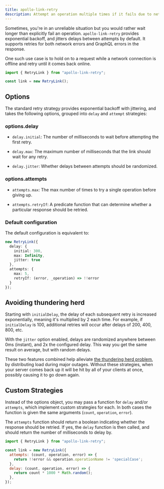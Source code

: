 ```yaml
---
title: apollo-link-retry
description: Attempt an operation multiple times if it fails due to network or server errors.
---
```


Sometimes, you're in an unreliable situation but you would rather wait longer than explicitly fail an operation. `apollo-link-retry` provides exponential backoff, and jitters delays between attempts by default. It supports retries for both network errors and GraphQL errors in the response.

One such use case is to hold on to a request while a network connection is offline and retry until it comes back online.

```js
import { RetryLink } from "apollo-link-retry";

const link = new RetryLink();
```

<h2 id="options">Options</h2>

The standard retry strategy provides exponential backoff with jittering, and takes the following options, grouped into `delay` and `attempt` strategies:

<h3 id="options.delay">options.delay</h3>

* `delay.initial`: The number of milliseconds to wait before attempting the first retry.

* `delay.max`: The maximum number of milliseconds that the link should wait for any retry.

* `delay.jitter`: Whether delays between attempts should be randomized.

<h3 id="options.attempts">options.attempts</h3>

* `attempts.max`: The max number of times to try a single operation before giving up.

* `attempts.retryIf`: A predicate function that can determine whether a particular response should be retried.

<h3 id="options-default">Default configuration</h3>

The default configuration is equivalent to:

```ts
new RetryLink({
  delay: {
    initial: 300,
    max: Infinity,
    jitter: true
  },
  attempts: {
    max: 5,
    retryIf: (error, _operation) => !!error
  }
});
```

<h2 id="backoff">Avoiding thundering herd</h2>

Starting with `initialDelay`, the delay of each subsequent retry is increased exponentially, meaning it's multiplied by 2 each time. For example, if `initialDelay` is 100, additional retries will occur after delays of 200, 400, 800, etc.

With the `jitter` option enabled, delays are randomized anywhere between 0ms (instant), and 2x the configured delay. This way you get the same result on average, but with random delays.

These two features combined help alleviate [the thundering herd problem](https://en.wikipedia.org/wiki/Thundering_herd_problem), by distributing load during major outages. Without these strategies, when your server comes back up it will be hit by all of your clients at once, possibly causing it to go down again.

<h2 id="custom-strategies">Custom Strategies</h2>

Instead of the options object, you may pass a function for `delay` and/or `attempts`, which implement custom strategies for each. In both cases the function is given the same arguments (`count`, `operation`, `error`).

The `attempts` function should return a boolean indicating whether the response should be retried. If yes, the `delay` function is then called, and should return the number of milliseconds to delay by.

```js
import { RetryLink } from "apollo-link-retry";

const link = new RetryLink({
  attempts: (count, operation, error) => {
    return !!error && operation.operationName != 'specialCase';
  },
  delay: (count, operation, error) => {
    return count * 1000 * Math.random();
  },
});
```

